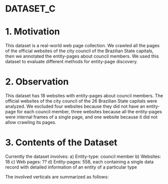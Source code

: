 # DATASET_C

# 1. Motivation
This dataset is a real-world web page collection. We crawled all the pages of the official websites of the city council of the Brazilian State capitals, then we annotated the entity-pages about council members. We used this dataset to evaluate different methods for entity-page discovery.

# 2. Observation
This dataset has 18 websites with entity-pages about council members. The official websites of the city council of the 26 Brazilian State capitals were analyzed. We excluded four websites because they did not have an entity-page for each council member, three websites because all the entity-pages were internal frames of a single page, and one website because it did not allow crawling its pages.

# 3. Contents of the Dataset
Currently the dataset involves:
a) Entity-type: council member
b) Websites: 18
c) Web pages: ??
d) Entity-pages: 558, each containing a single data record with detailed information of an entity of a particular type



The involved verticals are summarized as follows:
